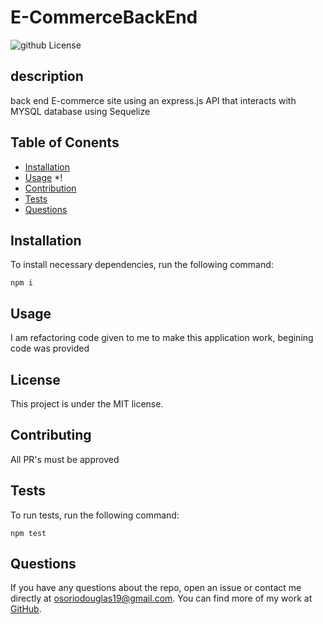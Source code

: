 # E-CommerceBackEnd
![github License](https://img.shields.io/badge/license-MIT-blue.svg)
## description
back end E-commerce site using an express.js API that interacts with MYSQL database using Sequelize 
## Table of Conents
* [Installation](#installation)
* [Usage](#usage)
*!
* [Contribution](#contribution)
* [Tests](*tests)
* [Questions](*questions)

## Installation

To install necessary dependencies, run the following command:

```
npm i
```

## Usage

I am refactoring code given to me to make this application work, begining code was provided

## License
  This project is under the MIT license.
  
## Contributing

All PR's must be approved

## Tests

To run tests, run the following command:

```
npm test
```

## Questions

If you have any questions about the repo, open an issue or contact me directly at osoriodouglas19@gmail.com. You can find more of my work at [GitHub](https://github.com/acid-burn117/).

